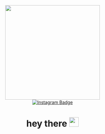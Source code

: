 <div id="header" align="center">
  <img src="https://i.giphy.com/media/v1.Y2lkPTc5MGI3NjExZHFieGZ1bmpoc3NvajU2aWwwM2NremY2bHNuOW1yY2E5NTZzZWozZiZlcD12MV9pbnRlcm5hbF9naWZfYnlfaWQmY3Q9Zw/LMcB8XospGZO8UQq87/giphy.gif" width="300"/>
</div>
<div id="badges" align="center">
  <a href="https://www.instagram.com/kay_koshatko/">
    <img src="https://img.shields.io/badge/Instagram-pink?style=for-the-badge&logo=Instagram&logoColor=white&color=pink" alt="Instagram Badge"/>
  </a> 
</div>
<div id="counter" align="center">
  <img src="https://komarev.com/ghpvc/?username=FanOfCoffee&style=flat-square&color=blue" alt=""/>
</div>
<h1 align="center">
  hey there
  <img src="https://media.giphy.com/media/hvRJCLFzcasrR4ia7z/giphy.gif" width="30px"/>
</h1>
